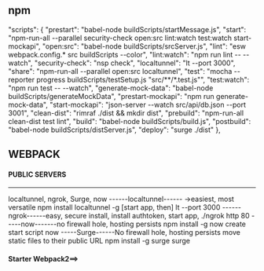 ## npm   
  "scripts": {
    "prestart": "babel-node buildScripts/startMessage.js",
    "start": "npm-run-all --parallel security-check open:src lint:watch test:watch start-mockapi",
    "open:src": "babel-node buildScripts/srcServer.js",
    "lint": "esw webpack.config.* src buildScripts --color",
    "lint:watch": "npm run lint -- --watch",
    "security-check": "nsp check",
    "localtunnel": "lt --port 3000",
    "share": "npm-run-all --parallel open:src localtunnel",
    "test": "mocha --reporter progress buildScripts/testSetup.js \"src/**/*.test.js\"",
    "test:watch": "npm run test -- --watch",
    "generate-mock-data": "babel-node buildScripts/generateMockData",
    "prestart-mockapi": "npm run generate-mock-data",
    "start-mockapi": "json-server --watch src/api/db.json --port 3001",
    "clean-dist": "rimraf ./dist && mkdir dist",
    "prebuild": "npm-run-all clean-dist test lint",
    "build": "babel-node buildScripts/build.js",
    "postbuild": "babel-node buildScripts/distServer.js",
    "deploy": "surge ./dist"
  },

## WEBPACK

#### PUBLIC SERVERS
 ----------------------
 localtunnel, ngrok, Surge, now
------localtunnel------ ->easiest, most versatile
 npm install localtunnel -g
[start app, then] 
lt --port 3000
------ngrok------easy, secure
install, install authtoken, start app, ./ngrok http 80
-----now-------no firewall hole, hosting persists
npm install -g now
create start script
now
-----Surge------No firewall hole, hosting persists
move static files to their public URL
npm install -g surge
surge
#### Starter Webpack2==> <script src="https://gist.github.com/coryhouse/d611e83e432f3ae65cc46ebb9b599930.js"></script>
